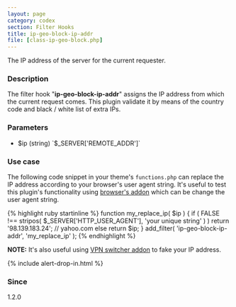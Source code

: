 ```yaml
---
layout: page
category: codex
section: Filter Hooks
title: ip-geo-block-ip-addr
file: [class-ip-geo-block.php]
---
```


The IP address of the server for the current requester.

<!--more-->

### Description ###

The filter hook "**ip-geo-block-ip-addr**" assigns the IP address from which 
the current request comes. This plugin validate it by means of the country 
code and black / white list of extra IPs.

### Parameters ###

- $ip  
  (string) `$_SERVER['REMOTE_ADDR']`

### Use case ###

The following code snippet in your theme's `functions.php` can replace the IP 
address according to your browser's user agent string. It's useful to test 
this plugin's functionality using [browser's addon][UA-SWITCHER] which can be 
change the user agent string.

{% highlight ruby startinline %}
function my_replace_ip( $ip ) {
    if ( FALSE !== stripos( $_SERVER['HTTP_USER_AGENT'], 'your unique string' ) )
        return '98.139.183.24'; // yahoo.com
    else
        return $ip;
}
add_filter( 'ip-geo-block-ip-addr', 'my_replace_ip' );
{% endhighlight %}

<div class="alert alert-info">
  <strong>NOTE:</strong> It's also useful using 
  <a href="https://www.google.com/search?q=switch+browser+proxy+vpn+unblock+addon"
  title="switch browser proxy vpn unblock addon - Google search">VPN switcher addon</a>
  to fake your IP address.
</div>

{% include alert-drop-in.html %}

### Since ###

1.2.0

[IP-Geo-Block]: https://wordpress.org/plugins/ip-geo-block/ "WordPress › IP Geo Block « WordPress Plugins"
[UA-SWITCHER]:  https://www.google.com/search?q=switch+browser+user+agent+string+addon "switch browser user agent string addon - Google search"
